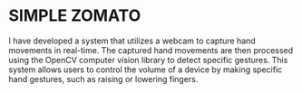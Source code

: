 # SIMPLE ZOMATO

I have developed a system that utilizes a webcam to capture hand movements in real-time. The captured hand movements are then processed using the OpenCV computer vision library to detect specific gestures. This system allows users to control the volume of a device by making specific hand gestures, such as raising or lowering fingers.
